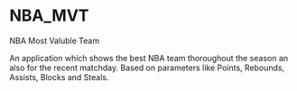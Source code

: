 # NBA_MVT
NBA Most Valuble Team

An application which shows the best NBA team thoroughout the season an also for the recent matchday.
Based on parameters like Points, Rebounds, Assists, Blocks and Steals.

